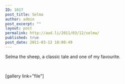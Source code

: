 ```yaml
---
ID: 1017
post_title: Selma
author: admin
post_excerpt: ""
layout: post
permalink: http://aud.li/2011/03/12/selma/
published: true
post_date: 2011-03-12 18:00:49
---
```

Selma the sheep, a classic tale and one of my favourite.

&nbsp;

[gallery link="file"]

&nbsp;